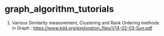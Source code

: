 # graph_algorithm_tutorials
1. Various Similarity measurement, Clustering and Rank Ordering methods in Graph : https://www.kdd.org/exploration_files/V14-02-03-Sun.pdf
